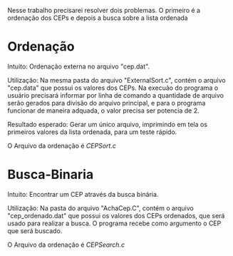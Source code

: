 Nesse trabalho precisarei resolver dois problemas. O primeiro é a ordenação dos CEPs e depois a busca sobre a lista ordenada

# Ordenação
Intuito: Ordenação externa no arquivo "cep.dat".

Utilização: Na mesma pasta do arquivo "ExternalSort.c", contém o arquivo "cep.data" que possui os valores dos CEPs. Na execuão do programa o usuário precisará informar por linha de comando a quantidade de arquivo serão gerados para divisão do arquivo principal, e para o programa funcionar de maneira adquada, o valor precisa ser potencia de 2.

Resultado esperado: Gerar um único arquivo, imprimindo em tela os primeiros valores da lista ordenada, para um teste rápido.

O Arquivo da ordenação é *CEPSort.c*

# Busca-Binaria
Intuito: Encontrar um CEP através da busca binária.

Utilização: Na pasta do arquivo "AchaCep.C", contém o arquivo "cep_ordenado.dat" que possui os valores dos CEPs ordenados, que será usado para realizar a busca. O programa recebe como argumento o CEP que será buscado.

O Arquivo da ordenação é *CEPSearch.c*
